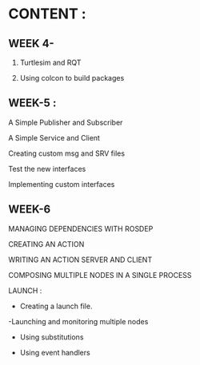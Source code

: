 # CONTENT :

## WEEK 4-

1. Turtlesim and RQT

2. Using colcon to build packages



## WEEK-5 : 

A Simple Publisher and Subscriber

A Simple Service and Client

Creating custom msg and SRV files

Test the new interfaces

Implementing custom interfaces



## WEEK-6 



MANAGING DEPENDENCIES WITH ROSDEP

CREATING AN ACTION

WRITING AN ACTION SERVER AND CLIENT

COMPOSING MULTIPLE NODES IN A SINGLE PROCESS

LAUNCH :

 - Creating a launch file.

 -Launching and monitoring multiple nodes

 - Using substitutions

 - Using event handlers
